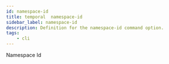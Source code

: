 ```yaml
---
id: namespace-id
title: temporal  namespace-id
sidebar_label: namespace-id
description: Definition for the namespace-id command option.
tags:
	- cli
---
```

Namespace Id

